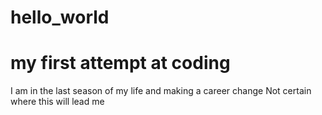 # hello_world
# my first attempt at coding
I am in the last season of my life and making a career change
Not certain where this will lead me
                
